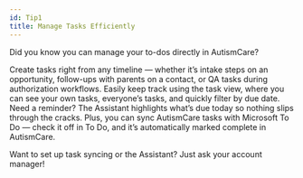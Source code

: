 ```yaml
---
id: Tip1
title: Manage Tasks Efficiently
---
```


Did you know you can manage your to-dos directly in AutismCare?

Create tasks right from any timeline — whether it’s intake steps on an opportunity, follow-ups with parents on a contact, or QA tasks during authorization workflows.
Easily keep track using the task view, where you can see your own tasks, everyone’s tasks, and quickly filter by due date.
Need a reminder? The Assistant highlights what’s due today so nothing slips through the cracks.
Plus, you can sync AutismCare tasks with Microsoft To Do — check it off in To Do, and it’s automatically marked complete in AutismCare.

Want to set up task syncing or the Assistant? Just ask your account manager!